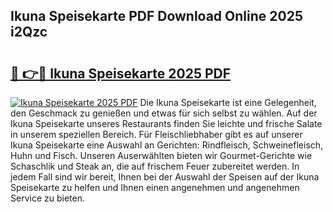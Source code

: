## Ikuna Speisekarte PDF Download Online 2025 i2Qzc

# <h2><a href="http://gcbyhi6.nevu.top/?p=Ikuna+Speisekarte">🔗 👉🔴 Ikuna Speisekarte 2025 PDF</a></h2>

[![Ikuna Speisekarte 2025 PDF](https://i.imgur.com/dBaPXMq.png)](http://gcbyhi6.nevu.top/?p=Ikuna+Speisekarte)
Die Ikuna Speisekarte ist eine Gelegenheit, den Geschmack zu genießen und etwas für sich selbst zu wählen. Auf der Ikuna Speisekarte unseres Restaurants finden Sie leichte und frische Salate in unserem speziellen Bereich. Für Fleischliebhaber gibt es auf unserer Ikuna Speisekarte eine Auswahl an Gerichten: Rindfleisch, Schweinefleisch, Huhn und Fisch. Unseren Auserwählten bieten wir Gourmet-Gerichte wie Schaschlik und Steak an, die auf frischem Feuer zubereitet werden. In jedem Fall sind wir bereit, Ihnen bei der Auswahl der Speisen auf der Ikuna Speisekarte zu helfen und Ihnen einen angenehmen und angenehmen Service zu bieten.
